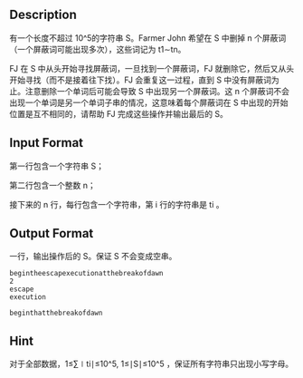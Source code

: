## Description

<p>有一个长度不超过 10^5的字符串 S。Farmer John 希望在 S 中删掉 n 个屏蔽词（一个屏蔽词可能出现多次），这些词记为 t1∼tn。</p><p>FJ 在 S 中从头开始寻找屏蔽词，一旦找到一个屏蔽词，FJ 就删除它，然后又从头开始寻找（而不是接着往下找）。FJ 会重复这一过程，直到 S 中没有屏蔽词为止。注意删除一个单词后可能会导致 S 中出现另一个屏蔽词。这 n 个屏蔽词不会出现一个单词是另一个单词子串的情况，这意味着每个屏蔽词在 S 中出现的开始位置是互不相同的，请帮助 FJ 完成这些操作并输出最后的 S。</p>

## Input Format

<p>第一行包含一个字符串 S；</p><p>第二行包含一个整数 n；</p><p>接下来的 n 行，每行包含一个字符串，第 i 行的字符串是 ti​​ 。</p>

## Output Format

<p>一行，输出操作后的 S。保证 S 不会变成空串。<br /></p>

```input1
begintheescapexecutionatthebreakofdawn
2
escape
execution
```
```output1
beginthatthebreakofdawn
```
## Hint

<p>对于全部数据，1≤∑∣ti∣≤10^5, 1≤∣S∣≤10^5​​ ，保证所有字符串只出现小写字母。<br /></p>
